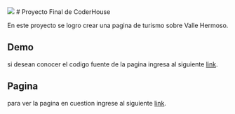 <img src="images/valle-hermoso-c">
# Proyecto Final de CoderHouse

En este proyecto se logro crear una pagina de turismo sobre Valle Hermoso.

## Demo

si desean conocer el codigo fuente de la pagina ingresa al siguiente [link](https://github.com/Fabian-Gimenez/TercerEntregaProyecto).


## Pagina

para ver la pagina en cuestion ingrese al siguiente [link](https://fabian-gimenez.github.io/TercerEntregaProyecto/).


